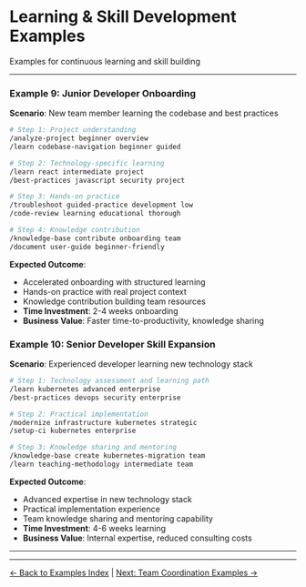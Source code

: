 # Learning & Skill Development Examples

Examples for continuous learning and skill building

---

### Example 9: Junior Developer Onboarding

**Scenario**: New team member learning the codebase and best practices

```bash
# Step 1: Project understanding
/analyze-project beginner overview
/learn codebase-navigation beginner guided

# Step 2: Technology-specific learning
/learn react intermediate project
/best-practices javascript security project

# Step 3: Hands-on practice
/troubleshoot guided-practice development low
/code-review learning educational thorough

# Step 4: Knowledge contribution
/knowledge-base contribute onboarding team
/document user-guide beginner-friendly
```

**Expected Outcome**:

- Accelerated onboarding with structured learning
- Hands-on practice with real project context
- Knowledge contribution building team resources
- **Time Investment**: 2-4 weeks onboarding
- **Business Value**: Faster time-to-productivity, knowledge sharing

### Example 10: Senior Developer Skill Expansion

**Scenario**: Experienced developer learning new technology stack

```bash
# Step 1: Technology assessment and learning path
/learn kubernetes advanced enterprise
/best-practices devops security enterprise

# Step 2: Practical implementation
/modernize infrastructure kubernetes strategic
/setup-ci kubernetes enterprise

# Step 3: Knowledge sharing and mentoring
/knowledge-base create kubernetes-migration team
/learn teaching-methodology intermediate team
```

**Expected Outcome**:

- Advanced expertise in new technology stack
- Practical implementation experience
- Team knowledge sharing and mentoring capability
- **Time Investment**: 4-6 weeks learning
- **Business Value**: Internal expertise, reduced consulting costs

---

---

[← Back to Examples Index](README.md) | [Next: Team Coordination Examples →](06-team-coordination.md)
